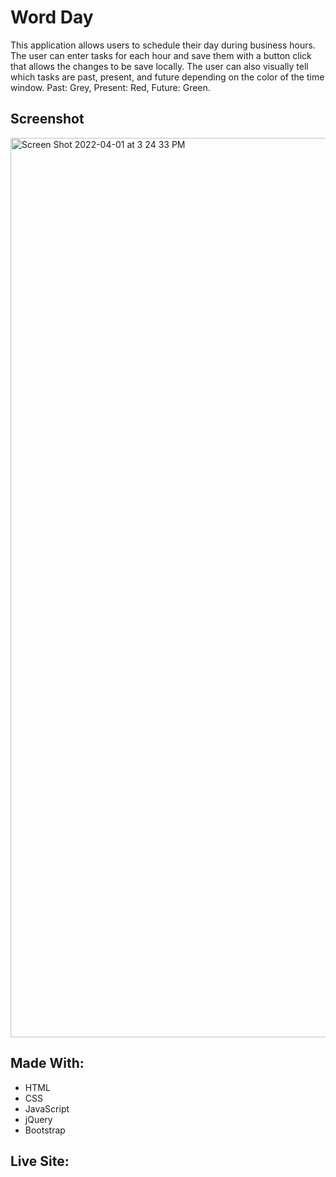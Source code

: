 # Word Day 
This application allows users to schedule their day during business hours. 
The user can enter tasks for each hour and save them with a button click that allows the changes to be save locally.
The user can also visually tell which tasks are past, present, and future depending on the color of the time window. 
Past: Grey, Present: Red, Future: Green. 

## Screenshot 
<img width="1439" alt="Screen Shot 2022-04-01 at 3 24 33 PM" src="https://user-images.githubusercontent.com/94155400/161336298-9729ff19-60c6-4d7e-a033-74498e2673d2.png">

## Made With:
- HTML
- CSS
- JavaScript
- jQuery
- Bootstrap

## Live Site: